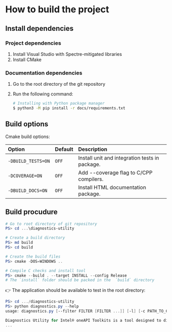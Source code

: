 # How to build the project

## Install dependencies

### Project dependencies

1. Install Visual Studio with Spectre-mitigated libraries
2. Install CMake

### Documentation dependencies

  1. Go to the root directory of the git repository
  2. Run the following command:

     ```bash
     # Installing with Python package manager
     $ python3 -M pip install -r docs/requirements.txt
     ```

## Build options

Cmake build options:

| Option             |Default| Description                                    |
|:-------------------|:------|:-----------------------------------------------|
| `‑DBUILD_TESTS=ON` |`OFF`  | Install unit and integration tests in package. |
| `‑DCOVERAGE=ON`    |`OFF`  | Add --coverage flag to C/CPP compilers.        |
| `‑DBUILD_DOCS=ON`  |`OFF`  | Install HTML documentation package.            |

## Build procudure

```powershell
# Go to root directory of git repository
PS> cd ...\diagnostics-utility

# Create a build directory
PS> md build
PS> cd build

# Create the build files
PS> cmake -DOS=WINDOWS ..

# Compile C checks and install tool
PS> cmake --build . --target INSTALL --config Release
# The `install` folder should be packed in the  `build` directory
```

👉 The application should be available to test in the root directory:

```powershell
PS> cd .../diagnostics-utility
PS> python diagnostics.py --help
usage: diagnostics.py [--filter FILTER [FILTER ...]] [-l] [-c PATH_TO_CONFIG] [-o PATH_TO_OUTPUT | -t] [-s | -u] [-p PATH [PATH ...]] [--force] [-v] [-V] [-h]

Diagnostics Utility for Intel® oneAPI Toolkits is a tool designed to diagnose the system status for using Intel® software.
...
```
